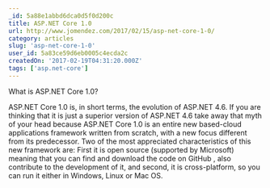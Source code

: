 ```yaml
---
_id: 5a88e1abbd6dca0d5f0d200c
title: ASP.NET Core 1.0
url: http://www.jomendez.com/2017/02/15/asp-net-core-1-0/
category: articles
slug: 'asp-net-core-1-0'
user_id: 5a83ce59d6eb0005c4ecda2c
createdOn: '2017-02-19T04:31:20.000Z'
tags: ['asp.net-core']
---
```


What is ASP.NET Core 1.0? 

ASP.NET Core 1.0 is, in short terms, the evolution of ASP.NET 4.6. If you are thinking that it is just a superior version of ASP.NET 4.6 take away that myth of your head because ASP.NET Core 1.0 is an entire new based-cloud applications framework written from scratch, with a new focus different from its predecessor. 
Two of the most appreciated characteristics of this new framework are: 
First it is open source (supported by Microsoft) meaning that you can find and download the code on GitHub , also contribute to the development of it, and second, it is cross-platform, so you can run it either in Windows, Linux or Mac OS.
